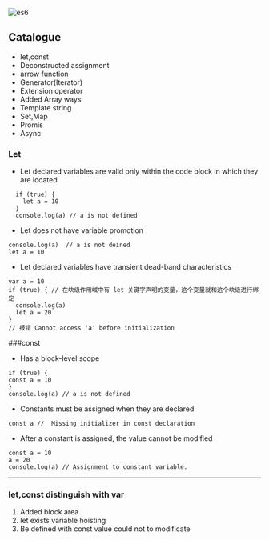 ![es6]()
## Catalogue
  * let,const
  * Deconstructed assignment 
  * arrow function
  * Generator(Iterator)
  * Extension operator
  * Added Array ways
  * Template string
  * Set,Map
  * Promis
  * Async

### Let
  * Let declared variables are valid only within the code block in which they are located
  ```
    if (true) {
      let a = 10
    }
    console.log(a) // a is not defined

  ```
  * Let does not have variable promotion
  ```
  console.log(a)  // a is not deined
  let a = 10
  ```
  * Let declared variables have transient dead-band characteristics
  ```
  var a = 10
  if (true) { // 在块级作用域中有 let 关键字声明的变量，这个变量就和这个块级进行绑定
    console.log(a)
    let a = 20
  }
  // 报错 Cannot access 'a' before initialization
  ```
###const 
  * Has a block-level scope
  ```
  if (true) {
  const a = 10
  }
  console.log(a) // a is not defined
  ```
  * Constants must be assigned when they are declared
  ```
  const a //  Missing initializer in const declaration
  ```
  * After a constant is assigned, the value cannot be modified
  ```
  const a = 10
  a = 20
  console.log(a) // Assignment to constant variable.
  ```
---
### let,const distinguish with var
  1. Added block area
  2. let exists variable hoisting
  3. Be defined with const value could not to modificate




